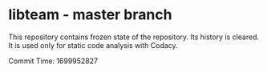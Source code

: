# libteam - master branch

This repository contains frozen state of the repository.
Its history is cleared. It is used only for static code
analysis with Codacy.

Commit Time: 1699952827
